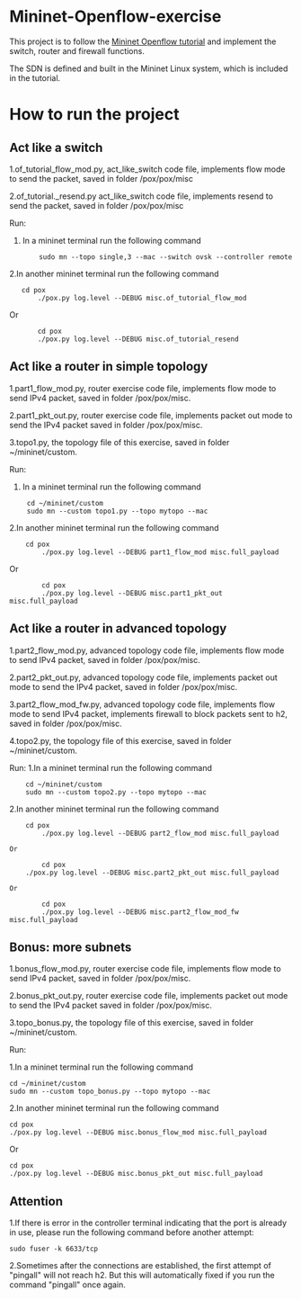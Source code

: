 # Mininet-Openflow-exercise

This project is to follow the [Mininet Openflow tutorial](https://github.com/mininet/openflow-tutorial/wiki) and implement the switch, router and firewall functions.

The SDN is defined and built in the Mininet Linux system, which is included in the tutorial.

# How to run the project

## Act like a switch

1.of_tutorial_flow_mod.py, act_like_switch code file, implements flow mode to send the packet, saved in folder /pox/pox/misc

2.of_tutorial._resend.py act_like_switch code file, implements resend to send the packet, saved in folder /pox/pox/misc

Run:
1. In a mininet terminal run the following command
	
    	   sudo mn --topo single,3 --mac --switch ovsk --controller remote
	   
2.In another mininet terminal run the following command
	
	   cd pox
           ./pox.py log.level --DEBUG misc.of_tutorial_flow_mod
		
Or

           cd pox
           ./pox.py log.level --DEBUG misc.of_tutorial_resend


## Act like a router in simple topology

1.part1_flow_mod.py, router exercise code file, implements flow mode to send IPv4 packet, saved in folder /pox/pox/misc.

2.part1_pkt_out.py, router exercise code file, implements packet out mode to send the IPv4 packet saved in folder /pox/pox/misc.

3.topo1.py, the topology file of this exercise, saved in folder ~/mininet/custom.

Run:
1. In a mininet terminal run the following command
	
		cd ~/mininet/custom
		sudo mn --custom topo1.py --topo mytopo --mac

2.In another mininet terminal run the following command
	
		cd pox
    		./pox.py log.level --DEBUG part1_flow_mod misc.full_payload

Or

    		cd pox
    		./pox.py log.level --DEBUG misc.part1_pkt_out misc.full_payload
        
## Act like a router in advanced topology
 
1.part2_flow_mod.py, advanced topology code file, implements flow mode to send IPv4 packet, saved in folder /pox/pox/misc.

2.part2_pkt_out.py, advanced topology code file, implements packet out mode to send the IPv4 packet, saved in folder /pox/pox/misc.

3.part2_flow_mod_fw.py, advanced topology code file, implements flow mode to send IPv4 packet, implements firewall to block packets sent to h2, saved in folder /pox/pox/misc.

4.topo2.py, the topology file of this exercise, saved in folder ~/mininet/custom.

Run:
  1.In a mininet terminal run the following command
  
		cd ~/mininet/custom
		sudo mn --custom topo2.py --topo mytopo --mac

  2.In another mininet terminal run the following command
  
		cd pox
    		./pox.py log.level --DEBUG part2_flow_mod misc.full_payload

    Or

    		cd pox
   		./pox.py log.level --DEBUG misc.part2_pkt_out misc.full_payload

    Or

    		cd pox
    		./pox.py log.level --DEBUG misc.part2_flow_mod_fw misc.full_payload
    
## Bonus: more subnets

1.bonus_flow_mod.py, router exercise code file, implements flow mode to send IPv4 packet, saved in folder /pox/pox/misc.

2.bonus_pkt_out.py, router exercise code file, implements packet out mode to send the IPv4 packet saved in folder /pox/pox/misc.

3.topo_bonus.py, the topology file of this exercise, saved in folder ~/mininet/custom.

Run:

1.In a mininet terminal run the following command

	cd ~/mininet/custom
	sudo mn --custom topo_bonus.py --topo mytopo --mac

2.In another mininet terminal run the following command

	cd pox
  	./pox.py log.level --DEBUG misc.bonus_flow_mod misc.full_payload

  Or

  	cd pox
  	./pox.py log.level --DEBUG misc.bonus_pkt_out misc.full_payload

## Attention

1.If there is error in the controller terminal indicating that the port is already in use, please run the following command before another attempt:

	sudo fuser -k 6633/tcp
		
2.Sometimes after the connections are established, the first attempt of "pingall" will not reach h2. But this will automatically fixed if you run the command "pingall" once again.
    
 
